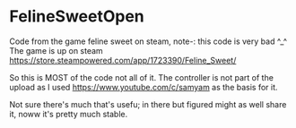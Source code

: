 # FelineSweetOpen
Code from the game feline sweet on steam, note-: this code is very bad ^_^
The game is up on steam https://store.steampowered.com/app/1723390/Feline_Sweet/

So this is MOST of the code not all of it.
The controller is not part of the upload as I used https://www.youtube.com/c/samyam as the basis for it.

Not sure there's much that's usefu; in there but figured might as well share it, noww it's pretty much stable.


